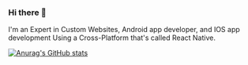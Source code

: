 ### Hi there 👋
I'm an Expert in Custom Websites, Android app developer, and IOS app development Using a Cross-Platform that's called React Native.

[![Anurag's GitHub stats](https://github-readme-stats.vercel.app/api?username=samanrana)](https://github.com/anuraghazra/github-readme-stats)
